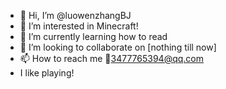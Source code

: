 - 👋 Hi, I’m @luowenzhangBJ
- 👀 I’m interested in Minecraft!
- 🌱 I’m currently learning how to read <How To>
- 💞️ I’m looking to collaborate on [nothing till now]
- 📫 How to reach me :email:3477765394@qq.com
- I like playing!

<!---
luowenzhangBJ/luowenzhangBJ is a ✨ special ✨ repository because its `README.md` (this file) appears on your GitHub profile.
You can click the Preview link to take a look at your changes.
--->
